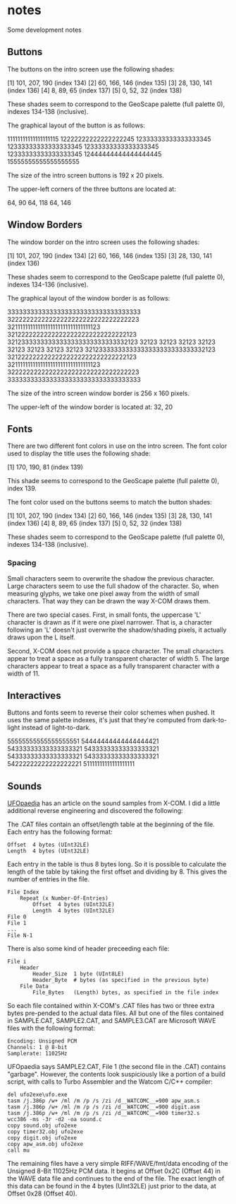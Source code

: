 # notes
Some development notes

## Buttons
The buttons on the intro screen use the following shades:

[1] 101, 207, 190   (index 134)
[2] 60, 166, 146    (index 135)
[3] 28, 130, 141    (index 136)
[4] 8, 89, 65       (index 137)
[5] 0, 52, 32       (index 138)

These shades seem to correspond to the GeoScape palette (full palette 0),
indexes 134-138 (inclusive).

The graphical layout of the button is as follows:

11111111111111111115
12222222222222222245
12333333333333333345
12333333333333333345
12333333333333333345
12333333333333333345
12444444444444444445
15555555555555555555

The size of the intro screen buttons is 192 x 20 pixels.

The upper-left corners of the three buttons are located at:

64, 90
64, 118
64, 146

## Window Borders
The window border on the intro screen uses the following shades:

[1] 101, 207, 190   (index 134)
[2] 60, 166, 146    (index 135)
[3] 28, 130, 141    (index 136)

These shades seem to correspond to the GeoScape palette (full palette 0),
indexes 134-136 (inclusive).

The graphical layout of the window border is as follows:

33333333333333333333333333333333333
32222222222222222222222222222222223
32111111111111111111111111111111123
32122222222222222222222222222222123
32123333333333333333333333333332123
32123                         32123
32123                         32123
32123                         32123
32123                         32123
32123333333333333333333333333332123
32122222222222222222222222222222123
32111111111111111111111111111111123
32222222222222222222222222222222223
33333333333333333333333333333333333

The size of the intro screen window border is 256 x 160 pixels.

The upper-left of the window border is located at: 32, 20

## Fonts
There are two different font colors in use on the intro screen. The
font color used to display the title uses the following shade:

[1] 170, 190, 81    (index 139)

This shade seems to correspond to the GeoScape palette (full palette 0),
index 139.

The font color used on the buttons seems to match the button
shades:

[1] 101, 207, 190   (index 134)
[2] 60, 166, 146    (index 135)
[3] 28, 130, 141    (index 136)
[4] 8, 89, 65       (index 137)
[5] 0, 52, 32       (index 138)

These shades seem to correspond to the GeoScape palette (full palette 0),
indexes 134-138 (inclusive).

### Spacing
Small characters seem to overwrite the shadow the previous character.
Large characters seem to use the full shadow of the character.
So, when measuring glyphs, we take one pixel away from the width of
small characters. That way they can be drawn the way X-COM draws them.

There are two special cases. First, in small fonts, the uppercase 'L'
character is drawn as if it were one pixel narrower. That is, a
character following an 'L' doesn't just overwrite the shadow/shading
pixels, it actually draws upon the L itself.

Second, X-COM does not provide a space character. The small characters
appear to treat a space as a fully transparent character of width 5.
The large characters appear to treat a space as a fully transparent
character with a width of 11.

## Interactives
Buttons and fonts seem to reverse their color schemes when pushed.
It uses the same palette indexes, it's just that they're computed
from dark-to-light instead of light-to-dark.

55555555555555555551
54444444444444444421
54333333333333333321
54333333333333333321
54333333333333333321
54333333333333333321
54222222222222222221
51111111111111111111

## Sounds
[UFOpaedia](http://ufopaedia.org/index.php?title=SOUND) has an article
on the sound samples from X-COM. I did a little additional reverse
engineering and discovered the following:

The .CAT files contain an offset/length table at the beginning of
the file. Each entry has the following format:

    Offset  4 bytes (UInt32LE)
    Length  4 bytes (UInt32LE)

Each entry in the table is thus 8 bytes long. So it is possible to
calculate the length of the table by taking the first offset and
dividing by 8. This gives the number of entries in the file.

    File Index
        Repeat (x Number-Of-Entries)
            Offset  4 bytes (UInt32LE)
            Length  4 bytes (UInt32LE)
    File 0
    File 1
    ...
    File N-1

There is also some kind of header preceeding each file:

    File i
        Header
            Header_Size  1 byte (UInt8LE)
            Header_Byte  # bytes (as specified in the previous byte)
        File Data
            File_Bytes   (Length) bytes, as specified in the file index

So each file contained within X-COM's .CAT files has two or three extra bytes
pre-pended to the actual data files. All but one of the files contained
in SAMPLE.CAT, SAMPLE2.CAT, and SAMPLE3.CAT are Microsoft WAVE files with
the following format:

    Encoding: Unsigned PCM  
    Channels: 1 @ 8-bit    
    Samplerate: 11025Hz

UFOpaedia says SAMPLE2.CAT, File 1 (the second file in the .CAT) contains
"garbage". However, the contents look suspiciously like a portion of a
build script, with calls to Turbo Assembler and the Watcom C/C++ compiler:

    del ufo2exe\ufo.exe
    tasm /j.386p /w+ /ml /m /p /s /zi /d__WATCOMC__=900 apw_asm.s
    tasm /j.386p /w+ /ml /m /p /s /zi /d__WATCOMC__=900 digit.asm
    tasm /j.386p /w+ /ml /m /p /s /zi /d__WATCOMC__=900 timer32.s
    wcc386 -ms -3r -d2 -oa sound.c
    copy sound.obj ufo2exe
    copy timer32.obj ufo2exe
    copy digit.obj ufo2exe
    copy apw_asm.obj ufo2exe
    call mu

The remaining files have a very simple RIFF/WAVE/fmt/data encoding of
the Unsigned 8-Bit 11025Hz PCM data. It begins at Offset 0x2C (Offset 44)
in the WAVE data file and continues to the end of the file. The exact
length of this data can be found in the 4 bytes (UInt32LE) just prior
to the data, at Offset 0x28 (Offset 40).
